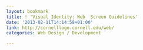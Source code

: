 ```yaml
---
layout: bookmark
title: ! 'Visual Identity: Web  Screen Guidelines'
date: '2013-02-11T14:14:58+01:00'
link: http://cornelllogo.cornell.edu/web/
categories: Web Design / Development

---
```

